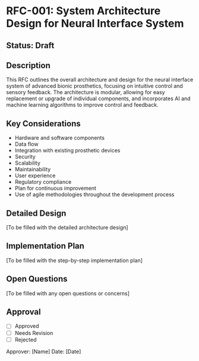 # RFC-001: System Architecture Design for Neural Interface System

## Status: Draft

## Description

This RFC outlines the overall architecture and design for the neural interface system of advanced bionic prosthetics, focusing on intuitive control and sensory feedback. The architecture is modular, allowing for easy replacement or upgrade of individual components, and incorporates AI and machine learning algorithms to improve control and feedback.

## Key Considerations

- Hardware and software components
- Data flow
- Integration with existing prosthetic devices
- Security
- Scalability
- Maintainability
- User experience
- Regulatory compliance
- Plan for continuous improvement
- Use of agile methodologies throughout the development process

## Detailed Design

[To be filled with the detailed architecture design]

## Implementation Plan

[To be filled with the step-by-step implementation plan]

## Open Questions

[To be filled with any open questions or concerns]

## Approval

- [ ] Approved
- [ ] Needs Revision
- [ ] Rejected

Approver: [Name]
Date: [Date]
